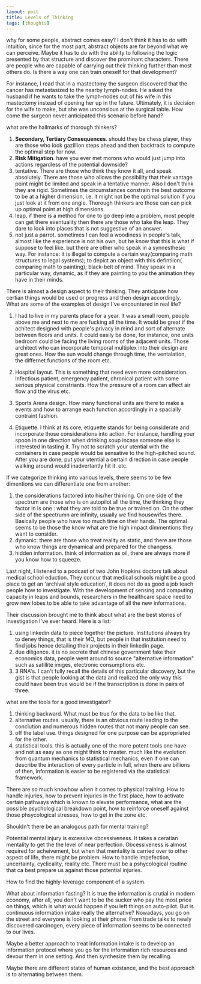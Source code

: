 ```yaml
---
layout: post
title: Levels of Thinking
tags: [thoughts]
---
```


why for some people, abstract comes easy? I don't think it has to do with intuition, since for the most part, abstract objects are far beyond what we can perceive. Maybe it has to do with the ability to following the logic presented by that structure and discover the prominant characters. There are people who are capable of carrying out their thinking further than most others do. Is there a way one can train oneself for that development?

For instance, I read that in a mastectomy the surgeon discovered that the cancer has metastasized to the nearby lymph-nodes. He asked the husband if he wants to take the lymph-nodes out of his wife in this mastectomy instead of opening her up in the future. Ultimately, it is decision for the wife to make, but she was unconsious at the surgical table. How come the surgeon never anticipated this scenario before hand? 

what are the hallmarks of thorough thinkers?
1. **Secondary, Tertiary Consequences**. should they be chess player, they are those who look gazillion steps ahead and then backtrack to compute the optimal step for now.
2. **Risk Mitigation**. have you ever met morons who would just jump into actions regardless of the potential downside?
3. tentative. There are those who think they know it all, and speak absolutely. There are those who allows the possibility that their vantage point might be limited and speak in a tentative manner. Also I don't think they are rigid. Sometimes the circumstances constrain the best outcome to be at a higher dimension, i.e. it might not be the optimal solution if you just look at it from one angle. Thorough thinkers are those can can pick up optimal point at high dimensions.
4. leap. if there is a method for one to go deep into a problem, most people can get there eventuality then there are those who take the leap. They dare to look into places that is not suggestive of an answer. 
5. not just a parrot. sometimes I can feel a woodiness in people's talk, almost like the experience is not his own, but he know that this is what if suppose to feel like. but there are other who speak in a synnesthesic way. For instance: it is illegal to compute a certain way(comparing math structures to legal systems); to depict an object with this defintiion( comparing math to painting); black-belt of mind. They speak in a particular way, dynamic, as if they are painting to you the animation they have in their minds.

There is almost a design aspect to their thinking. They anticipate how certian things would be used or progress and then design accordingly. What are some of the examples of design I've encountered in real life?

1. I had to live in my parents place for a year. It was a small room, people above me and next to me are fucking all the time. It would be great if the achitect designed with people's privacy in mind and sort of alternate between floors and units. It could easily be done, for instance, one units bedroom could be facing the living rooms of the adjacent units. Those architect who can incorporate temporal multiplex into their design are great ones. How the sun would change through time, the ventalation, the differnet functions of the room etc. 

2. Hospital layout. This is something that need even more consideration. Infectious patient, emergency patient, chronical patient with some serious physical constriants. How the pressure of a room can affect air flow and the virus etc.

3. Sports Arena design. How many functional units are there to make a events and how to arrange each function accordingly in a spacially contraint fashion. 

4. Etiquette. I think at its core, etiquette stands for being considerate and incorporate those considerations into action. For instance, handling your spoon in one direction when drinking soup incase someone else is interested in tasting it. Try not to scratch your utential with the containers in case people would be sensative to the high-pitched sound. After you are done, put your utential a certain direction in case people walking around would inadvertantly hit it. etc.


If we categorize thinking into various levels, there seems to be few dimentions we can differentiate one from another:

1. the considerations factored into his/her thinking. On one side of the spectrum are those who is on autopilot all the time, the thinking they factor in is one : what they are told to be true or trained on. On the other side of the spectrumn are infinity, usually we find housewifes there. Basically people who have too much time on their hands. The optimal seems to be those the know what are the high impact dimmentions they want to consider. 
2. dymanic: there are those who treat reality as static, and there are those who know things are dynamical and prepared for the changess.
3. hidden information. think of information as oil, there are always more if you know how to squeeze. 

Last night, I listened to a podcast of two John Hopkins doctors talk about medical school eduction. They concur that medical schools might be a good place to get an 'archival style education', it does not do as good a job teach people how to investigate. With the development of sensing and computing capacity in leaps and bounds, researchers in the healthcare space need to grow new lobes to be able to take advantage of all the new informations. 

Their discussion brought me to think about what are the best stories of investigation I've ever heard. Here is a list:

1. using linkedin data to piece together the picture. Institutions always try to deney things, that is their MO, but people in that institution need to find jobs hence detailing their projects in their linkedin page. 
2. due diligence. it is no secrete that chinese government fake their economics data, people went around to source "alternative information" such as satillite imiges, electronic consumptions etc. 
3. 3 RNA's. I can't fully recall the details of this particular discovery, but the gist is that people looking at the data and realized the only way this could have been true would be if the transcription is done in pairs of three.

what are the tools for a good investigator?

1. thinking backward. What must be true for the data to be like that.
2. alternative routes. usually, there is an obvious route leading to the conclution and numerous hidden routes that not many people can see.
3. off the label use. things designed for one purpose can be appropriated for the other.
4. statistical tools. this is actually one of the more potent tools one have and not as easy as one might think to master. much like the evolution from quantum mechanics to statistical mechanics, even if one can describe the interaction of every particle in full, when there are billions of then, information is easier to be registered via the statistical framework. 

There are so much knowhow when it comes to physical training. How to handle injuries, how to prevent injuries in the first place, how to activate certain pathways which is known to elevate performance, what are the possible psychological breakdown point, how to reinforce oneself against those phsycological stresses, how to get in the zone etc.

Shouldn't there be an analogous path for mental training?

Potential mental injury is excessive obcessiveness. It takes a ceratian mentality to get the the level of near perfection. Obcessiveness is almost required for acheivement, but when that mentality is carried over to other aspect of life, there might be problem. How to handle impefection, uncertainty, cyclicality, reality etc. There must be a pshycological routine that ca best prepare us against those potential injuries. 

How to find the highly-leverage component of a system. 

What about information fasting? It is true the information is crutial in modern economy, after all, you don't want to be the sucker who pay the most price on things, which is what would happen if you left things on auto-pilot. But is continuous information intake really the alternative? Nowadays, you go on the street and everyone is looking at their phone. From trade talks to newly discovered carcinogen, every piece of information seems to be connected to our lives. 

Maybe a better approach to treat information intake is to develop an information protocol where you go for the information rich resources and devour them in one setting. And then synthesize them by recalling.

Maybe there are different states of human existance, and the best approach is to alternating between them. 

